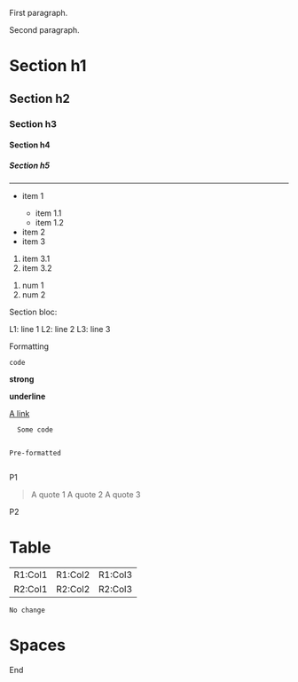 <p>First paragraph.</p><p>Second paragraph.</p><h1>Section h1</h1><h2>Section h2</h2><h3>Section h3</h3><h4>Section h4</h4><h5>Section h5</h5><hr><ul><li>item 1</li><ul><li>item 1.1</li><li>item 1.2</li></ul><li>item 2</li><li>item 3</li></ul><ol><li>item 3.1</li><li>item 3.2</li></ol><ol><li>num 1</li><li>num 2</li></ol><p>Section bloc:</p><p>L1: line 1 L2: line 2 L3: line 3</p><p>Formatting</p><p><code>code</code></p><p><strong>strong</strong></p><p><strong>underline</strong></p><p><a href="https://link-url/">A link</a></p><pre><code>  Some code

  Pre-formatted
</code></pre><p> P1</p><blockquote><p>A quote 1 A quote 2 A quote 3</p></blockquote><p> P2</p><h1>Table</h1><table><tr><td>R1:Col1</td><td>R1:Col2</td><td>R1:Col3</td></tr><tr><td>R2:Col1</td><td>R2:Col2</td><td>R2:Col3</td></tr></table><p> <code>No change</code></p><h1>Spaces</h1><p> End</p>
